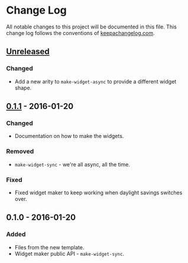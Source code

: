 # Change Log
All notable changes to this project will be documented in this file. This change log follows the conventions of [keepachangelog.com](http://keepachangelog.com/).

## [Unreleased][unreleased]
### Changed
- Add a new arity to `make-widget-async` to provide a different widget shape.

## [0.1.1] - 2016-01-20
### Changed
- Documentation on how to make the widgets.

### Removed
- `make-widget-sync` - we're all async, all the time.

### Fixed
- Fixed widget maker to keep working when daylight savings switches over.

## 0.1.0 - 2016-01-20
### Added
- Files from the new template.
- Widget maker public API - `make-widget-sync`.

[unreleased]: https://github.com/your-name/gpsservices/compare/0.1.1...HEAD
[0.1.1]: https://github.com/your-name/gpsservices/compare/0.1.0...0.1.1
